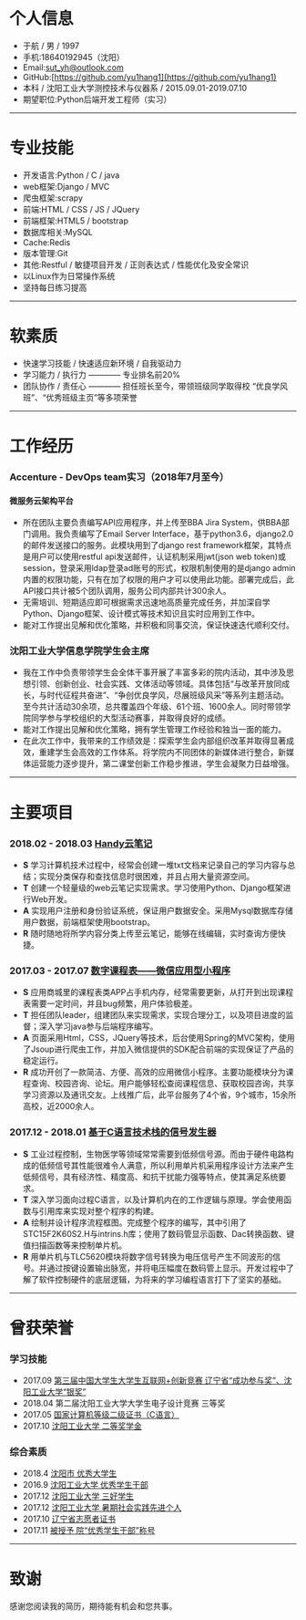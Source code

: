 # 个人信息
* 于航 / 男 / 1997
* 手机:18640192945（沈阳）
* Email:<sut_yh@outlook.com>
* GitHub:[https://github.com/yu1hang1](https://github.com/yu1hang1)
* 本科 / 沈阳工业大学测控技术与仪器系 / 2015.09.01-2019.07.10
* 期望职位:Python后端开发工程师（实习）

---

# 专业技能
* 开发语言:Python / C / java
* web框架:Django / MVC
* 爬虫框架:scrapy
* 前端:HTML / CSS / JS / JQuery
* 前端框架:HTML5 / bootstrap
* 数据库相关:MySQL 
* Cache:Redis
* 版本管理:Git
* 其他:Restful / 敏捷项目开发 / 正则表达式 / 性能优化及安全常识 
* 以Linux作为日常操作系统
* 坚持每日练习提高

---

# 软素质
* 快速学习技能 / 快速适应新环境 / 自我驱动力
* 学习能力 / 执行力 ———— 专业排名前20%
* 团队协作 / 责任心 ———— 担任班长至今，带领班级同学取得校 “优良学风班”、“优秀班级主页”等多项荣誉
 

---

# 工作经历
###  Accenture - DevOps team实习（2018年7月至今）
#### 微服务云架构平台
* 所在团队主要负责编写API应用程序，并上传至BBA Jira System，供BBA部门调用。我负责编写了Email Server Interface，基于python3.6，django2.0的邮件发送接口的服务。此模块用到了django rest framework框架，其特点是用户可以使用restful api发送邮件，认证机制采用jwt(json web token)或session，登录采用ldap登录ad账号的形式，权限机制使用的是django admin内置的权限功能，只有在加了权限的用户才可以使用此功能。部署完成后，此API接口共计被5个团队调用，服务公司内部共计300余人。
* 无需培训、短期适应即可根据需求迅速地高质量完成任务，并加深自学Python、Django框架、设计模式等技术知识且实时应用到工作中。
* 能对工作提出见解和优化策略，并积极和同事交流，保证快速迭代顺利交付。
### 沈阳工业大学信息学院学生会主席
* 我在工作中负责带领学生会全体干事开展了丰富多彩的院内活动，其中涉及思想引领、创新创业、社会实践、文体活动等领域。具体包括“与改革开放同成长，与时代征程共奋进”、“争创优良学风，尽展班级风采”等系列主题活动。至今共计活动30余项，总共覆盖四个年级、61个班、1600余人。同时带领学院同学参与学校组织的大型活动赛事，并取得良好的成绩。
* 能对工作提出见解和优化策略，拥有学生管理工作经验和独当一面的能力。
* 在此次工作中，我带来的工作绩效是：探索学生会内部组织改革并取得显著成效，重建学生会高效的工作体系。将学院内不同团体的新媒体进行整合，新媒体运营能力逐步提升，第二课堂创新工作稳步推进，学生会凝聚力日益增强。

---

# 主要项目
### 2018.02 - 2018.03      [Handy云笔记](https://github.com/yu1hang1/Handy_note)
* **S** 学习计算机技术过程中，经常会创建一堆txt文档来记录自己的学习内容与总结；实现分类保存和查找信息时很困难，并且占用大量资源空间。
* **T** 创建一个轻量级的web云笔记实现需求。学习使用Python、Django框架进行Web开发。
* **A**	实现用户注册和身份验证系统，保证用户数据安全。采用Mysql数据库存储用户数据，前端框架使用bootstrap。
* **R** 随时随地将所学内容分类上传至云笔记，能够在线编辑，实时查询方便快捷。


### 2017.03 - 2017.07      [数字课程表——微信应用型小程序](https://github.com/yu1hang1/Digit_Timetable)
* **S** 应用商城里的课程表类APP占手机内存，经常需要更新，从打开到出现课程表需要一定时间，并且bug频繁，用户体验极差。
* **T** 担任团队leader，组建团队来实现需求，实现合理分工，以及项目进度的监督；深入学习java参与后端程序编写。
* **A** 页面采用Html，CSS，JQuery等技术，后台使用Spring的MVC架构，使用了Jsoup进行爬虫工作，并加入微信提供的SDK配合前端的实现保证了产品的稳定运行。
* **R** 成功开创了一款简洁、方便、高效的应用微信小程序。主要功能模块分为课程查询、校园咨询、论坛。用户能够轻松查阅课程信息、获取校园咨询，共享学习资源以及通讯交友。上线推广后，此平台服务了4个省，9个城市，15余所高校，近2000余人。


### 2017.12 - 2018.01      [基于C语言技术栈的信号发生器](https://github.com/yu1hang1/project_C)
* **S** 工业过程控制，生物医学等领域常常需要到低频信号源。而由于硬件电路构成的低频信号其性能很难令人满意，所以利用单片机采用程序设计方法来产生低频信号，具有经济性、精度高、和抗干扰能力强等特点，使其满足系统要求。
* **T** 深入学习面向过程C语言，以及计算机内在的工作逻辑与原理。学会使用函数与引用库来实现对整个程序的构建。
* **A** 绘制并设计程序流程框图。完成整个程序的编写，其中引用了STC15F2K60S2.H与intrins.h库；使用了数码管显示函数、Dac转换函数、键值扫描函数等来控制单片机。
* **R** 用单片机与TLC5620模块将数字信号转换为电压信号产生不同波形的信号。并通过按键设置输出脉宽，并将电压幅度在数码管上显示。开发过程中了解了软件控制硬件的底层逻辑，为将来的学习编程语言打下了坚实的基础。

---

# 曾获荣誉
### 学习技能
* 2017.09 [第三届中国大学生大学生互联网+创新竞赛  辽宁省“成功参与奖”、沈阳工业大学“银奖”](https://github.com/yu1hang1/resume/blob/master/Internet%2B.png)
* 2018.04 第二届沈阳工业大学大学生电子设计竞赛 三等奖
* 2017.05 [国家计算机等级二级证书（C语言）](https://github.com/yu1hang1/resume/blob/master/NCRE.jpg)
* 2017.10 [沈阳工业大学 二等奖学金](https://github.com/yu1hang1/resume/blob/master/Scholarship.png)

### 综合素质
* 2018.4  [沈阳市 优秀大学生](https://github.com/yu1hang1/resume/blob/master/Excellent%20college%20students.jpg)
* 2016.9  [沈阳工业大学  优秀学生干部](https://github.com/yu1hang1/resume/blob/master/student%20cadres.png)
* 2017.12 [沈阳工业大学  三好学生](https://github.com/yu1hang1/resume/blob/master/Three%20good%20students.png)
* 2017.12 [沈阳工业大学 暑期社会实践先进个人](https://github.com/yu1hang1/resume/blob/master/SummerPractise.jpg)
* 2017.10 [辽宁省志愿者证书](https://github.com/yu1hang1/resume/blob/master/Volunteer%20certificate.png)
* 2017.11 [被授予 院“优秀学生干部”称号](https://github.com/yu1hang1/resume/blob/master/student%20cadres2.png)

---

# 致谢
感谢您阅读我的简历，期待能有机会和您共事。
